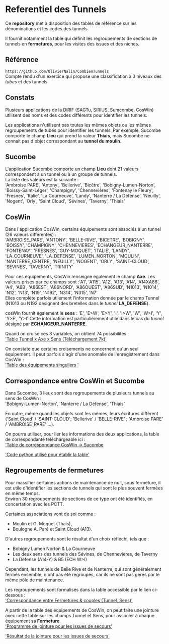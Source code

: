 # Referentiel des Tunnels
Ce **repository** met à disposition des tables de référence sur les dénominations et les codes des tunnels.

Il fournit notamment la table qui définit les regroupements de sections de tunnels en **fermetures**, pour les visites des issues et des niches.

## Référence
`https://github.com/OlivierNalin/CombienTunnels`   
Compte rendu d'un exercice qui propose une classification à 3 niveaux des *tubes* et des tunnels.  

## Constats
Plusieurs applications de la DiRIF (SAGTu, SIRIUS, Sumcombe, CosWin) utilisent des noms et des codes différents pour identifier les tunnels.

Les applications n'utilisent pas toutes les mêmes objets ou les mêmes regroupements de tubes pour identifier les tunnels.
Par exemple, Sucombe comporte le champ **Lieu** qui prend la valeur **Thiais**, mais Sucombe ne connait pas d'objet correspondant au **tunnel du moulin**.

## Sucombe
L'application Sucombe comporte un champ **Lieu** dont 21 valeurs correspondent à un tunnel ou à un groupe de tunnels.   
La liste des valeurs est la suivante :   
'Ambroise PARE', 'Antony', 'Bellerive', 'Bicêtre', 'Bobigny-Lumen-Norton', 'Boissy-Saint-Léger', 'Champigny', 'Chennevières', 'Fontenay le Fleury', 'Fresnes', 
'Italie', 'La Courneuve', 'Landy', 'Nanterre / La Défense', 'Neuilly', 'Nogent', 'Orly', 'Saint Cloud', 'Sévines', 'Taverny', 'Thiais'

## CosWin
Dans l'application CosWin, certains équipements sont associés à un tunnel (26 valeurs différentes) :   
'AMBROISE_PARE', 'ANTONY', 'BELLE-RIVE', 'BICETRE', 'BOBIGNY', 'BOISSY',
       'CHAMPIGNY', 'CHENNEVIERES', 'ECHANGEUR_NANTERRE', 'FONTENAY',       'FRESNES', 'GUY-MOQUET', 'ITALIE', 'LANDY', 'LA_COURNEUVE',
       'LA_DEFENSE', 'LUMEN_NORTON', 'MOULIN', 'NANTERRE_CENTRE', 'NEUILLY', 'NOGENT', 'ORLY', 'SAINT-CLOUD', 'SEVINES', 'TAVERNY', 'TRINITY'

Pour ces équipements, CosWin renseigne également le champ **Axe**. Les valeurs prises par ce champs sont :'A1', 'A115', 'A12', 'A13', 'A14', 'A14XA86', 'A4', 'A6B', 'A86EST',
       'A86NORD', 'A86OUEST', 'A86SUD', 'N1013', 'N1014', 'N12', 'N13', 'N19', 'N192', 'N314', 'N315', 'N7'   
Elles complète parfois utilement l'information donnée par le champ Tunnel (N1013 ou N192 désignent des bretelles dans le *tunnel* **LA_DEFENSE**).
   
cosWin fournit également le **sens** : 'E', 'E>W', 'E>Y', 'I', 'I>W', 'W', 'W>I', 'Y', 'Y>E', 'Y>I'
Cette information est particulièrement utile dans le cas du *tunnel* désigné par **ECHANGEUR_NANTERRE**.

Quand on croise ces 3 variables, on obtient 74 possibilités :   
['Table Tunnel x Axe x Sens (Téléchargement 7k)'](https://github.com/ExploitIdF/ReferentielTunnels/blob/main/tunnelAxeSens.xlsx)

On constate que certains croisements ne concernent qu'un seul équipement. 
Il peut parfois s'agir d'une anomalie de l'enregistrement dans CosWin :    
['Table des équipements singuliers '](https://github.com/ExploitIdF/ReferentielTunnels/blob/main/equipMalLocalisé.csv)

## Correspondance entre CosWin et Sucombe
Dans Sucombe, 3 lieux sont des regroupements de plusieurs tunnels au sens de CosWin :   
'Bobigny-Lumen-Norton', 'Nanterre / La Défense',  'Thiais'

En outre, même quand les objets sont les mêmes, leurs écritures diffèrent  ('Saint Cloud' / 'SAINT-CLOUD'; 'Bellerive' / 'BELLE-RIVE' ; 'Ambroise PARE' / 'AMBROISE_PARE' ...).

On pourra utiliser, pour lier les informations des deux applications, la table de correspondante téléchargeable ici :  
['Table de correspondance CosWin -> Sucombe](https://raw.githubusercontent.com/ExploitIdF/ReferentielTunnels/refs/heads/main/tunnelsCosWinSucombe.csv)

['Code python utilisé pour établir la table'](https://github.com/ExploitIdF/ReferentielTunnels/blob/main/codeCorrCosWinSucombe)

## Regroupements de fermetures
Pour massifier certaines actions de maintenance de nuit, sous fermeture, il est utile d'identifier les sections de tunnels 
qui sont le plus souvent fermées en même temps.   
Environ 30 regroupements de sections de ce type ont été identifiés, en concertation avec les PCTT.

Certaines associations vont de soi comme : 

* Moulin et G. Moquet (Thais),
* Boulogne A. Paré et Saint Cloud (A13).    

D'autres regroupements sont le résultat d'un choix réfléchi, tels que :
* Bobigny Lumen Norton & La Courneuve
* Les deux sens des tunnels des Sévines, de Chennevières, de Taverny
* La Défense (A14-Y) & B5 (ECH W>I)

Cependant, les tunnels de Belle Rive et de Nanterre, qui sont généralement fermés ensemble, n'ont pas été regroupés, 
car ils ne sont pas gérés par le même pôle de maintenance.

Les regroupements sont formalisés dans la table accessible par le lien ci-dessous :   
['Correspondance entre Fermetures & couples (Tunnel, Sens)'](https://raw.githubusercontent.com/ExploitIdF/ReferentielTunnels/refs/heads/main/CorTbFerm.csv)

A partir de la table des équipements de CosWin, on peut faire une jointure avec cette table sur les champs Tunnel et Sens, 
pour associer à chaque équipement sa **Fermeture**.   
['Programme de jointure pour les issues de secours']( https://github.com/ExploitIdF/Referentiel_Tunnels/blob/main/LiaisonIssuesFermeture.py)

['Résultat de la jointure pour les issues de secours']( https://github.com/ExploitIdF/Referentiel_Tunnels/blob/main/issuesFermetures.csv)



